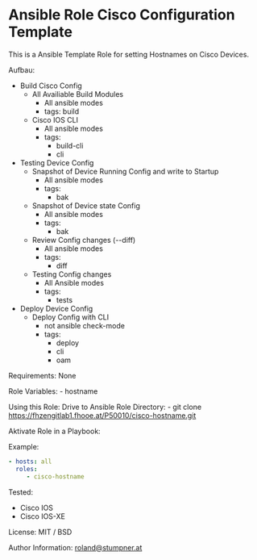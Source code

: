 # Ansible Role Cisco Configuration Template

This is a Ansible Template Role for setting Hostnames on Cisco Devices.

Aufbau:
- Build Cisco Config
  - All Availiable Build Modules
    - All ansible modes
    - tags: build
  - Cisco IOS CLI
    - All ansible modes
    - tags: 
      - build-cli
      - cli
- Testing Device Config
  - Snapshot of Device Running Config and write to Startup
    - All ansible modes
    - tags:
      - bak
  - Snapshot of Device state Config
    - All ansible modes
    - tags:
      - bak
  - Review Config changes (--diff)
    - All ansible modes
    - tags:
      - diff
  - Testing Config changes
    - All Ansible modes
    - tags:
      - tests
- Deploy Device Config
  - Deploy Config with CLI
    - not ansible check-mode
    - tags:
      - deploy
      - cli
      - oam 

Requirements:
    None

Role Variables:
    - hostname

Using this Role:
Drive to Ansible Role Directory:
    - git clone https://fhzengitlab1.fhooe.at/P50010/cisco-hostname.git

Aktivate Role in a Playbook:

Example:
```YAML
- hosts: all
  roles:
     - cisco-hostname
```

Tested:
 - Cisco IOS
 - Cisco IOS-XE
 
License:
    MIT / BSD

Author Information:
roland@stumpner.at